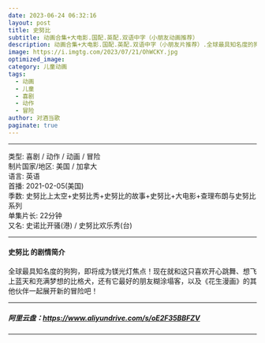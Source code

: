 ```yaml
---
date: 2023-06-24 06:32:16
layout: post
title: 史努比
subtitle: 动画合集+大电影.国配.英配.双语中字（小朋友动画推荐）
description: 动画合集+大电影.国配.英配.双语中字（小朋友片推荐）.全球最具知名度的狗狗，即将成为镁光灯焦点！现在就和这只喜欢开心跳舞、想飞上蓝天和充满梦想的比格犬...
image: https://i.imgtg.com/2023/07/21/OhWCKY.jpg
optimized_image: 
category: 儿童动画
tags:
  - 动画
  - 儿童
  - 喜剧
  - 动作
  - 冒险
author: 对酒当歌
paginate: true
---
```


---

类型: 喜剧 / 动作 / 动画 / 冒险  
制片国家/地区: 美国 / 加拿大  
语言: 英语  
首播: 2021-02-05(美国)  
季数: 史努比上太空+史努比秀+史努比的故事+史努比+大电影+查理布朗与史努比系列  
单集片长: 22分钟  
又名: 史诺比开骚(港) / 史努比欢乐秀(台)  

---

#### 史努比 的剧情简介

全球最具知名度的狗狗，即将成为镁光灯焦点！现在就和这只喜欢开心跳舞、想飞上蓝天和充满梦想的比格犬，还有它最好的朋友糊涂塌客，以及《花生漫画》的其他伙伴一起展开新的冒险吧！

---

##### 阿里云盘：<https://www.aliyundrive.com/s/oE2F35BBFZV>

---
